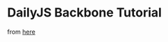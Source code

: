 DailyJS Backbone Tutorial
=========================

from [here](http://dailyjs.com/2012/11/29/backbone-tutorial-1/)
